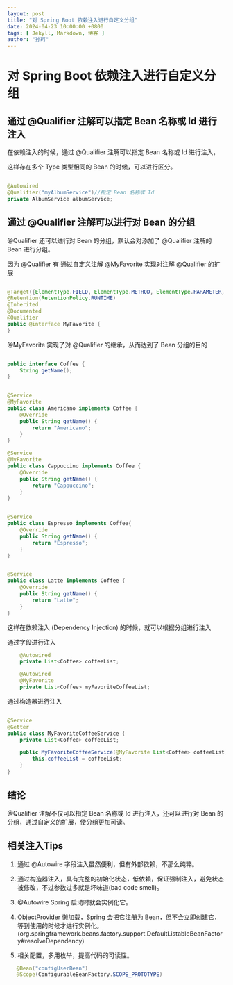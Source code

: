 ```yaml
---
layout: post
title: "对 Spring Boot 依赖注入进行自定义分组"
date: 2024-04-23 10:00:00 +0800
tags: [ Jekyll, Markdown, 博客 ]
author: "孙珂"
---
```


# 对 Spring Boot 依赖注入进行自定义分组

## 通过 @Qualifier 注解可以指定 Bean 名称或 Id 进行注入
在依赖注入的时候，通过 @Qualifier 注解可以指定 Bean 名称或 Id 进行注入，

这样存在多个 Type 类型相同的 Bean 的时候，可以进行区分。

```java

@Autowired
@Qualifier("myAlbumService")//指定 Bean 名称或 Id
private AlbumService albumService;
```


## 通过 @Qualifier 注解可以进行对 Bean 的分组

@Qualifier 还可以进行对 Bean 的分组，默认会对添加了 @Qualifier 注解的 Bean 进行分组。


因为 @Qualifier 有 通过自定义注解 @MyFavorite 实现对注解 @Qualifier 的扩展

```java

@Target({ElementType.FIELD, ElementType.METHOD, ElementType.PARAMETER, ElementType.TYPE, ElementType.ANNOTATION_TYPE})
@Retention(RetentionPolicy.RUNTIME)
@Inherited
@Documented
@Qualifier
public @interface MyFavorite {
}
```

@MyFavorite 实现了对 @Qualifier 的继承，从而达到了 Bean 分组的目的

```java

public interface Coffee {
    String getName();
}


@Service
@MyFavorite
public class Americano implements Coffee {
    @Override
    public String getName() {
        return "Americano";
    }
}

@Service
@MyFavorite
public class Cappuccino implements Coffee {
    @Override
    public String getName() {
        return "Cappuccino";
    }
}


@Service
public class Espresso implements Coffee{
    @Override
    public String getName() {
        return "Espresso";
    }
}


@Service
public class Latte implements Coffee {
    @Override
    public String getName() {
        return "Latte";
    }
}


```


这样在依赖注入 (Dependency Injection) 的时候，就可以根据分组进行注入

通过字段进行注入

```java
    @Autowired
    private List<Coffee> coffeeList;

    @Autowired
    @MyFavorite
    private List<Coffee> myFavoriteCoffeeList;
```



通过构造器进行注入

```java

@Service
@Getter
public class MyFavoriteCoffeeService {
    private List<Coffee> coffeeList;

    public MyFavoriteCoffeeService(@MyFavorite List<Coffee> coffeeList) {
        this.coffeeList = coffeeList;
    }
}


```

## 结论

@Qualifier 注解不仅可以指定 Bean 名称或 Id 进行注入，还可以进行对 Bean 的分组，通过自定义的扩展，使分组更加可读。

## 相关注入Tips

1. 通过 @Autowire 字段注入虽然便利，但有外部依赖，不那么纯粹。

2. 通过构造器注入，具有完整的初始化状态，低依赖，保证强制注入，避免状态被修改，不过参数过多就是坏味道(bad code smell)。

3. @Autowire Spring 启动时就会实例化它。

4. ObjectProvider 懒加载，Spring 会把它注册为 Bean，但不会立即创建它，等到使用的时候才进行实例化。(org.springframework.beans.factory.support.DefaultListableBeanFactory#resolveDependency)

5. 相关配置，多用枚举，提高代码的可读性。
```java
   @Bean("configUserBean")
   @Scope(ConfigurableBeanFactory.SCOPE_PROTOTYPE)
   ```

